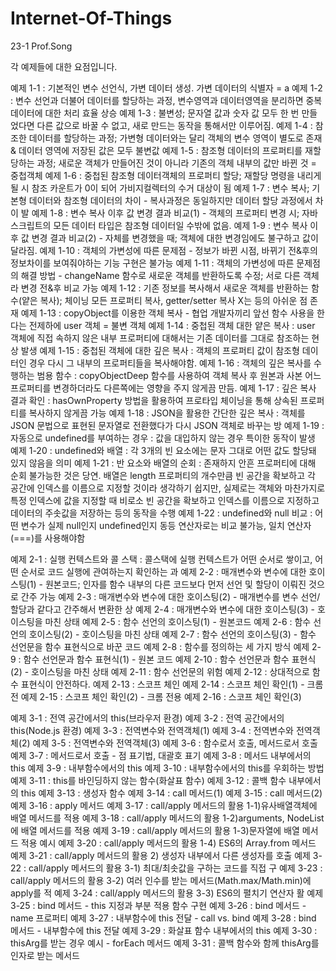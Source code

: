 # Internet-Of-Things
23-1 Prof.Song

각 예제들에 대한 요점입니다.

예제 1-1 : 기본적인 변수 선언식, 가변 데이터 생성. 가변 데이터의 식별자 = a
예제 1-2 : 변수 선언과 더불어 데이터를 할당하는 과정, 변수영역과 데이터영역을 분리하면 중복 데이터에 대한 처리 효율 상승
예제 1-3 : 불변성; 문자열 값과 숫자 값 모두 한 번 만들었다면 다른 값으로 바꿀 수 없고, 새로 만드는 동작을 통해서만 이루어짐.
예제 1-4 : 참조한 데이터를 할당하는 과정; 가변형 데이터와는 달리 객체의 변수 영역이 별도로 존재 & 데이터 영역에 저장된 값은 모두 불변값
예제 1-5 : 참조형 데이터의 프로퍼티를 재할당하는 과정; 새로운 객체가 만들어진 것이 아니라 기존의 객체 내부의 값만 바뀐 것 = 중첩객체
예제 1-6 : 중첩된 참조형 데이터객체의 프로퍼티 할당; 재할당 명령을 내리게 될 시 참조 카운트가 0이 되어 가비지컬렉터의 수거 대상이 됨
예제 1-7 : 변수 복사; 기본형 데이터와 참조형 데이터의 차이 - 복사과정은 동일하지만 데이터 할당 과정에서 차이 발
예제 1-8 : 변수 복사 이후 값 변경 결과 비교(1) - 객체의 프로퍼티 변경 시; 자바스크립트의 모든 데이터 타입은 참조형 데이터일 수밖에 없음.
예제 1-9 : 변수 복사 이후 값 변경 결과 비교(2) - 자체를 변경했을 때; 객체에 대한 변경임에도 불구하고 값이 달라짐.
예제 1-10 : 객체의 가변성에 따른 문제점 - 정보가 바뀐 시점, 바뀌기 전&후의 정보차이를 보여줘야하는 기능 구현은 불가능
예제 1-11 : 객체의 가변성에 따른 문제점의 해결 방법 - changeName 함수로 새로운 객체를 반환하도록 수정; 서로 다른 객체라 변경 전&후 비교 가능
예제 1-12 : 기존 정보를 복사해서 새로운 객체를 반환하는 함수(얕은 복사); 체이닝 모든 프로퍼티 복사, getter/setter 복사 X는 등의 아쉬운 점 존재
예제 1-13 : copyObject를 이용한 객체 복사 - 협업 개발자끼리 앞선 함수 사용을 한다는 전제하에 user 객체 = 불변 객체
예제 1-14 : 중첩된 객체 대한 얕은 복사 : user 객체에 직접 속하지 않은 내부 프로퍼티에 대해서는 기존 데이터를 그대로 참조하는 현상 발생
예제 1-15 : 중첩된 객체에 대한 깊은 복사 : 객체의 프로퍼티 값이 참조형 데이터인 경우 다시 그 내부의 프로퍼티들을 복사해야함.
예제 1-16 : 객체의 깊은 복사를 수행하는 범용 함수 : copyObjectDeep 함수를 사용하여 객체 복사 후 원본과 사본 어느 프로퍼티를 변경하더라도 다른쪽에는 영향을 주지 않게끔 만듬.
예제 1-17 : 깊은 복사 결과 확인 : hasOwnProperty 방법을 활용하여 프로타입 체이닝을 통해 상속된 프로퍼티를 복사하지 않게끔 가능
예제 1-18 : JSON을 활용한 간단한 깊은 복사 : 객체를 JSON 문법으로 표현된 문자열로 전환했다가 다시 JSON 객체로 바꾸는 방
예제 1-19 : 자동으로 undefined를 부여하는 경우 : 값을 대입하지 않는 경우 특이한 동작이 발생
예제 1-20 : undefined와 배열 : 각 3개의 빈 요소에는 문자 그대로 어떤 값도 할당돼 있지 않음을 의미
예제 1-21 : 반 요소와 배열의 순회 : 존재하지 안흔 프로퍼티에 대해 순회 불가능한 것은 당연. 배열은 length 프로퍼티의 개수만큼 빈 공간을 확보하고 각 공간에 인덱스를 이름으로 지정할 것이라 생각하기 쉽지만, 실제로는 객체와 마찬가지로 특정 인덱스에 값을 지정할 때 비로소 빈 공간을 확보하고 인덱스를 이름으로 지정하고 데이터의 주솟값을 저장하는 등의 동작을 수행
예제 1-22 : undefined와 null 비교 : 어떤 변수가 실제 null인지 undefined인지 동등 연산자로는 비교 불가능, 일치 연산자(===)를 사용해야함

예제 2-1 : 실행 컨텍스트와 콜 스택 : 콜스택에 실행 컨텍스트가 어떤 순서로 쌓이고, 어떤 순서로 코드 실행에 관여하는지 확인하는 과
예제 2-2 : 매개변수와 변수에 대한 호이스팅(1) - 원본코드; 인자를 함수 내부의 다른 코드보다 먼저 선언 및 할당이 이뤄진 것으로 간주 가능
예제 2-3 : 매개변수와 변수에 대한 호이스팅(2) - 매개변수를 변수 선언/할당과 같다고 간주해서 변환한 상
예제 2-4 : 매개변수와 변수에 대한 호이스팅(3) - 호이스팅을 마친 상태
예제 2-5 : 함수 선언의 호이스팅(1) - 원본코드
예제 2-6 : 함수 선언의 호이스팅(2) - 호이스팅을 마친 상태
예제 2-7 : 함수 선언의 호이스팅(3) - 함수 선언문을 함수 표현식으로 바꾼 코드 
예제 2-8 : 함수를 정의하는 세 가지 방식 
예제 2-9 : 함수 선언문과 함수 표현식(1) - 원본 코드
예제 2-10 : 함수 선언문과 함수 표현식(2) - 호이스팅을 마친 상태
예제 2-11 : 함수 선언문의 위험
예제 2-12 : 상대적으로 함수 표현식이 안전하다.
예제 2-13 : 스코프 체인
예제 2-14 : 스코프 체인 확인(1) - 크롬 전
예제 2-15 : 스코프 체인 확인(2) - 크롬 전용
예제 2-16 : 스코프 체인 확인(3)

예제 3-1 : 전역 공간에서의 this(브라우저 환경)
예제 3-2 : 전역 공간에서의 this(Node.js 환경)
예제 3-3 : 전역변수와 전역객체(1)
예제 3-4 : 전역변수와 전역객체(2)
예제 3-5 : 전역변수와 전역객체(3)
예제 3-6 : 함수로서 호출, 메서드로서 호출
예제 3-7 : 메서드로서 호출 - 점 표기법, 대괄호 표기
예제 3-8 : 메서드 내부에서의 this
예제 3-9 : 내부함수에서의 this
예제 3-10 : 내부함수에서의 this를 우회하는 방법
예제 3-11 : this를 바인딩하지 않는 함수(화살표 함수)
예제 3-12 : 콜백 함수 내부에서의 this
예제 3-13 : 생성자 함수
예제 3-14 : call 메서드(1)
예제 3-15 : call 메서드(2)
예제 3-16 : apply 메서드
예제 3-17 : call/apply 메서드의 활용 1-1)유사배열객체에 배열 메서드를 적용
예제 3-18 : call/apply 메서드의 활용 1-2)arguments, NodeList에 배열 메서드를 적용
예제 3-19 : call/apply 메서드의 활용 1-3)문자열에 배열 메서드 적용 예시
예제 3-20 : call/apply 메서드의 활용 1-4) ES6의 Array.from 메서드
예제 3-21 : call/apply 메서드의 활용 2) 생성자 내부에서 다른 생성자를 호출
예제 3-22 : call/apply 메서드의 활용 3-1) 최대/최솟값을 구하는 코드를 직접 구
예제 3-23 : call/apply 메서드의 활용 3-2) 여러 인수를 받는 메서드(Math.max/Math.min)에 apply를 적
예제 3-24 : call/apply 메서드의 활용 3-3) ES6의 펼치기 연산자 활
예제 3-25 : bind 메서드 - this 지정과 부분 적용 함수 구현
예제 3-26 : bind 메서드 - name 프로퍼티
예제 3-27 : 내부함수에 this 전달 - call vs. bind
예제 3-28 : bind 메서드 - 내부함수에 this 전달
예제 3-29 : 화살표 함수 내부에서의 this
예제 3-30 : thisArg를 받는 경우 예시 - forEach 메서드
예제 3-31 : 콜백 함수와 함께 thisArg를 인자로 받는 메서드
